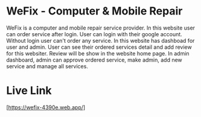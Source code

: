 # WeFix - Computer & Mobile Repair
WeFix is a computer and mobile repair service provider. In this website user can order service after login. User can login with their google account. Without login user can't  order any service. In this website has dashboad for user and admin. User can see their ordered services detail and add review for this websiter. Review will be show in the website home page. In admin dashboard, admin can approve ordered service, make admin, add new service and manage all services.  

# Live Link
[https://wefix-4390e.web.app/]
